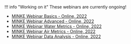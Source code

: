 !!! info "Working on it"
	These webinars are currently ongoing!

- [MINKE Webinar Basics - Online, 2022](https://storage.smartcitizen.me/presentations/Minke-WEBINAR_INTRO.pdf)
- [MINKE Webinar Advanced - Online, 2022](https://storage.smartcitizen.me/presentations/Minke-WEBINAR_CLI.pdf)
- [MINKE Webinar Water Metrics - Online, 2022](https://storage.smartcitizen.me/presentations/Minke-WEBINAR_WQ.pdf)
- [MINKE Webinar Air Metrics - Online, 2022](https://storage.smartcitizen.me/presentations/Minke-WEBINAR_AQ.pdf)
- [MINKE Webinar Data Analysis - Online, 2022](https://storage.smartcitizen.me/presentations/Minke-WEBINAR_DA.pdf)
